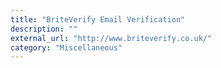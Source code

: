 ```yaml
---
title: "BriteVerify Email Verification"
description: ""
external_url: "http://www.briteverify.co.uk/"
category: "Miscellaneous"
---
```

